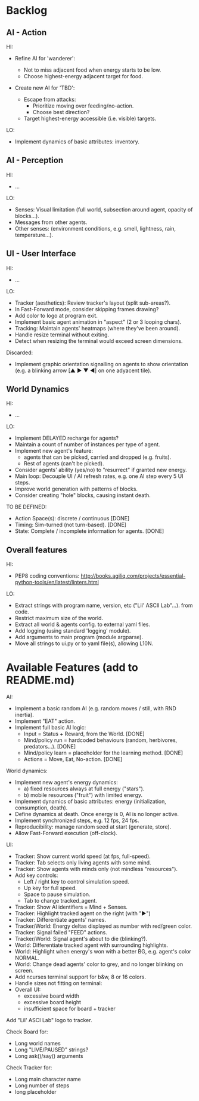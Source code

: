 # Backlog

## AI - Action

HI:

* Refine AI for 'wanderer':
  * Not to miss adjacent food when energy starts to be low.
  * Choose highest-energy adjacent target for food.

* Create new AI for 'TBD':
  * Escape from attacks:
    * Prioritize moving over feeding/no-action.
    * Choose best direction?
  * Target highest-energy accessible (i.e. visible) targets.

LO:

* Implement dynamics of basic attributes: inventory.

## AI - Perception

HI:

* ...

LO:

* Senses: Visual limitation (full world, subsection around agent, opacity of blocks...).
* Messages from other agents.
* Other senses: (environment conditions, e.g. smell, lightness, rain, temperature...).

## UI - User Interface

HI:

* ...

LO:

* Tracker (aesthetics): Review tracker's layout (split sub-areas?).
* In Fast-Forward mode, consider skipping frames drawing?
* Add color to logo at program exit.
* Implement basic agent animation in "aspect" (2 or 3 looping chars).
* Tracking: Maintain agents' heatmaps (where they've been around).
* Handle resize terminal without exiting.
* Detect when resizing the terminal would exceed screen dimensions.

Discarded:

* Implement graphic orientation signalling on agents to show orientation (e.g. a blinking arrow [▲ ▶ ▼ ◀] on one adyacent tile).

## World Dynamics

HI:

* ...

LO:

* Implement DELAYED recharge for agents?
* Maintain a count of number of instances per type of agent.
* Implement new agent's feature:
  * agents that can be picked, carried and dropped (e.g. fruits).
  * Rest of agents (can't be picked).
* Consider agents' ability (yes/no) to "resurrect" if granted new energy.
* Main loop: Decouple UI / AI refresh rates, e.g. one AI step every 5 UI steps.
* Improve world generation with patterns of blocks.
* Consider creating "hole" blocks, causing instant death.

TO BE DEFINED:

* Action Space(s): discrete / continuous [DONE]
* Timing: Sim-turned (not turn-based). [DONE]
* State: Complete / incomplete information for agents. [DONE]

## Overall features

HI:

* PEP8 coding conventions:
  http://books.agiliq.com/projects/essential-python-tools/en/latest/linters.html

LO:

* Extract strings with program name, version, etc ("Lil' ASCII Lab"...). from code.
* Restrict maximum size of the world.
* Extract all world & agents config. to external yaml files.
* Add logging (using standard 'logging' module).
* Add arguments to main program (module argparse).
* Move all strings to ui.py or to yaml file(s), allowing L10N.


# Available Features (add to README.md)

AI:

* Implement a basic random AI (e.g. random moves / still, with RND inertia).
* Implement "EAT" action.
* Implement full basic AI logic:
  * Input = Status + Reward, from the World. [DONE] 
  * Mind/policy run = hardcoded behaviours (random, herbivores, predators...). [DONE]
  * Mind/policy learn = placeholder for the learning method. [DONE]
  * Actions = Move, Eat, No-action. [DONE]


World dynamics:

* Implement new agent's energy dynamics:
  * a) fixed resources always at full energy ("stars").
  * b) mobile resources ("fruit") with limited energy.
* Implement dynamics of basic attributes: energy (initialization, consumption, death).
* Define dynamics at death. Once energy is 0, AI is no longer active.
* Implement synchronized steps, e.g. 12 fps, 24 fps.
* Reproducibility: manage random seed at start (generate, store).
* Allow Fast-Forward execution (off-clock).

UI:

* Tracker: Show current world speed (at fps, full-speed).
* Tracker: Tab selects only living agents with some mind.
* Tracker: Show agents with minds only (not mindless "resources").
* Add key controls:
  * Left / right key to control simulation speed.
  * Up key for full speed.
  * Space to pause simulation.
  * Tab to change tracked_agent.
* Tracker: Show AI identifiers = Mind + Senses.
* Tracker: Highlight tracked agent on the right (with "▶")
* Tracker: Differentiate agents' names.
* Tracker/World: Energy deltas displayed as number with red/green color.
* Tracker: Signal failed "FEED" actions.
* Tracker/World: Signal agent's about to die (blinking?).
* World: Differentiate tracked agent with surrounding highlights.
* World: Highlight when energy's won with a better BG, e.g. agent's color NORMAL.
* World: Change dead agents' color to grey, and no longer blinking on screen.
* Add ncurses terminal support for b&w, 8 or 16 colors.
* Handle sizes not fitting on terminal:
* Overall UI:
  * excessive board width
  * excessive board height
  * insufficient space for board + tracker

Add "Lil' ASCI Lab" logo to tracker.

Check Board for:

* Long world names
* Long "LIVE/PAUSED" strings?
* Long ask()/say() arguments

Check Tracker for:

* Long main character name
* Long number of steps
* long placeholder
